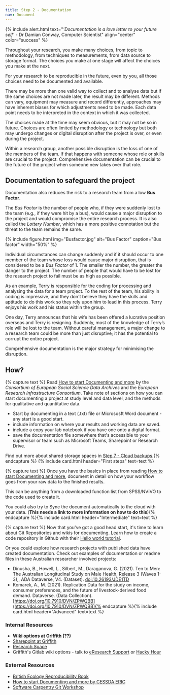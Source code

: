 ```yaml
---
title: Step 2 - Documentation
nav: Document
---
```


{% include alert.html text="*'Documentation is a love letter to your future self'* - Dr Damian Conway, Computer Scientist" align="center" color="success" %}

Throughout your research, you make many choices, from topic to methodology, from techniques to measurements, from data source to storage format. The choices you make at one stage will affect the choices you make at the next.  

For your research to be reproducible in the future, even by you, all those choices need to be documented and available. 

There may be more than one valid way to collect and to analyse data but if the same choices are not made later, the result may be different. Methods can vary, equipment may measure and record differently, approaches may have inherent biases for which adjustments need to be made. Each data point needs to be interpreted in the context in which it was collected. 

The choices made at the time may seem obvious, but it may not be so in future. Choices are often limited by methodology or technology but both may undergo changes or digital disruption after the project is over, or even during the project.  

Within a research group, another possible disruption is the loss of one of the members of the team. If that happens with someone whose role or skills are crucial to the project. Comprehensive documentation can be crucial to the future of the project when someone new takes over that role. 

## Documentation to safeguard the project

Documentation also reduces the risk to a research team from a low **Bus Factor**. 

The *Bus Factor* is the number of people who, if they were suddenly lost to the team (e.g., if they were hit by a bus), would cause a major disruption to the project and would compromise the entire research process. It is also called the *Lottery Number*, which has a more positive connotation but the threat to the team remains the same. 

{% include figure.html img="Busfactor.jpg" alt="Bus Factor" caption="Bus factor" width="50%" %}

Individual circumstances can change suddenly and if it should occur to one member of the team whose loss would cause major disruption, that is considered to be a *Bus Factor* of 1. The smaller the number, the greater the danger to the project. The number of people that would have to be lost for the research project to fail must be as high as possible. 

As an example, Terry is responsible for the coding for processing and analysing the data for a team project. To the rest of the team, his ability in coding is impressive, and they don't believe they have the skills and aptitude to do this work so they rely upon him to lead in this process. Terry enjoys his work and his status within the group. 

One day, Terry announces that his wife has been offered a lucrative position overseas and Terry is resigning. Suddenly, most of the knowledge of Terry’s role will be lost to the team.  Without careful management, a major change to a research team could be more than just disruptive; it has the potential to corrupt the entire project. 

Comprehensive documentation is the major strategy for minimising the disruption. 

## How?
{% capture text %}
Read [How to start Documenting and more](https://www.cessda.eu/Training/Training-Resources/Library/Data-Management-Expert-Guide/2.-Organise-Document/Documentation-and-metadata) by the *Consortium of European Social Science Data Archives* and the *European Research Infrastructure Consortium*. Take note of sections on how you can start documenting a project at study level and data level, and the methods for qualitative and quantitative data. 
 
* Start by documenting in a text (.txt) file or Micrososft Word document - any start is a good start. 
* include information on where your results and working data are saved. 
* include a copy your lab notebook if you have one onto a digital format.  
* save the documentation file somewhere that's accessible to your supervisor or team such as Microsoft Teams, Sharepoint or Research Drive.  

Find out more about shared storage spaces in [Step 7 - Cloud backups](https://gulibrarysandbox.github.io/ten-repo/content/07-cloud.html).{% endcapture %}
{% include card.html header="First steps" text=text %}

{% capture text %}
Once you have the basics in place from reading [How to start Documenting and more](https://www.cessda.eu/Training/Training-Resources/Library/Data-Management-Expert-Guide/2.-Organise-Document/Documentation-and-metadata), document in detail on how your workflow goes from your raw data to the finished results. 

This can be anything from a downloaded function list from SPSS/NVIVO to the code used to create it. 

You could also try to Sync the document automatically to the cloud with your data. (**This needs a link to more information on how to do this**){% endcapture %}{% include card.html header="Intermediate" text=text %}

{% capture text %}
Now that you've got a good head start, it's time to learn about Git Repositories and wikis for documenting. 
Learn how to create a code repository in Github with their [Hello world tutorial](https://docs.github.com/en/get-started/quickstart/hello-world).

Or you could explore how research projects with published data have created documentation.
Check out examples of documentation or readme files in these Australian researcher involved projects:
* Dinusha, B., Howell, L., Silbert, M., Daraganova, G. (2021). Ten to Men: The Australian Longitudinal Study on Male Health, Release 3 (Waves 1-3),, ADA Dataverse, V4. (Dataset). [doi:10.26193/JDE1TD](doi:10.26193/JDE1TD)
* Komarek, A., M. (2021). Replication Data for the study on income, consumer preferences, and the future of livestock-derived food demand. Dataverse. (Data Collection). [https://doi.org/10.7910/DVN/ZPWQBB](https://doi.org/10.7910/DVN/ZPWQBB){% endcapture %}{% include card.html header="Advanced" text=text %}


### Internal Resources
* **Wiki options at Griffith (??)**
* [Sharepoint at Griffith](https://griffitheduau.sharepoint.com/sites/Productivity-Content/SitePages/SharePoint-Online.aspx)
* [Research Space](https://research-storage.griffith.edu.au/)
* Griffith's Gitlab wiki options - talk to [eResearch Support](https://www.griffith.edu.au/eresearch-services) or [Hacky Hour](https://www.griffith.edu.au/eresearch-services/hacky-hour)

### External Resources
* [British Ecology Reproducibility Book](https://www.britishecologicalsociety.org/wp-content/uploads/2017/12/guide-to-reproducible-code.pdf)
* [How to start Documenting and more by CESSDA ERIC](https://www.cessda.eu/Training/Training-Resources/Library/Data-Management-Expert-Guide/2.-Organise-Document/Documentation-and-metadata)
* [Software Carpentry Git Workshop](https://swcarpentry.github.io/git-novice/)

